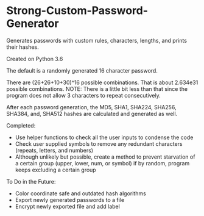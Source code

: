 # Strong-Custom-Password-Generator
Generates passwords with custom rules, characters, lengths, and prints their hashes.

Created on Python 3.6

The default is a randomly generated 16 character password.

There are (26+26+10+30)^16 possible combinations. That is about 2.634e31 possible combinations.
NOTE: There is a little bit less than that since the program does not allow 3 characters to repeat consecutively.

After each password generation, the MD5, SHA1, SHA224, SHA256, SHA384, and, SHA512 hashes are calculated and generated as well.

Completed:
- Use helper functions to check all the user inputs to condense the code
- Check user supplied symbols to remove any redundant characters (repeats, letters, and numbers)
- Although unlikely but possible, create a method to prevent starvation of a certain group (upper, lower, num, or symbol) if by random, program keeps excluding a certain group

To Do in the Future:
- Color coordinate safe and outdated hash algorithms
- Export newly generated passwords to a file
- Encrypt newly exported file and add label
